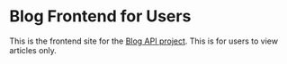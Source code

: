 # Blog Frontend for Users

This is the frontend site for the [Blog API project](https://github.com/programmurr/blog-api). This is for users to view articles only.